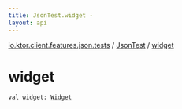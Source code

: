 ```yaml
---
title: JsonTest.widget - 
layout: api
---
```


<div class='api-docs-breadcrumbs'><a href="../index.html">io.ktor.client.features.json.tests</a> / <a href="index.html">JsonTest</a> / <a href="./widget.html">widget</a></div>

# widget

<div class="signature"><code><span class="keyword">val </span><span class="identifier">widget</span><span class="symbol">: </span><a href="-widget/index.html"><span class="identifier">Widget</span></a></code></div>
